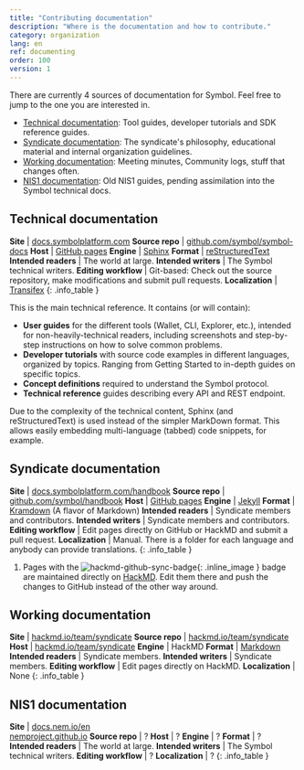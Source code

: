 ```yaml
---
title: "Contributing documentation"
description: "Where is the documentation and how to contribute."
category: organization
lang: en
ref: documenting
order: 100
version: 1
---
```


There are currently 4 sources of documentation for Symbol. Feel free to jump to the one you are interested in.

- [Technical documentation](#technical-documentation): Tool guides, developer tutorials and SDK reference guides.
- [Syndicate documentation](#syndicate-documentation): The syndicate's philosophy, educational material and internal organization guidelines.
- [Working documentation](#working-documentation): Meeting minutes, Community logs, stuff that changes often.
- [NIS1 documentation](#nis1-documentation): Old NIS1 guides, pending assimilation into the Symbol technical docs.

## Technical documentation

**Site** | [docs.symbolplatform.com](https://docs.symbolplatform.com)
**Source repo** | [github.com/symbol/symbol-docs](https://github.com/symbol/symbol-docs)
**Host** | [GitHub pages](https://github.com/symbol/symbol.github.io)
**Engine** | [Sphinx](https://www.sphinx-doc.org)
**Format** | [reStructuredText](https://docutils.sourceforge.io/rst.html)
**Intended readers** | The world at large.
**Intended writers** | The Symbol technical writers.
**Editing workflow** | Git-based: Check out the source repository, make modifications and submit pull requests.
**Localization** | [Transifex](https://www.transifex.com/nemtech/symboldocs/)
{: .info_table }

This is the main technical reference. It contains (or will contain):

- **User guides** for the different tools (Wallet, CLI, Explorer, etc.), intended for non-heavily-technical readers, including screenshots and step-by-step instructions on how to solve common problems.
- **Developer tutorials** with source code examples in different languages, organized by topics. Ranging from Getting Started to in-depth guides on specific topics.
- **Concept definitions** required to understand the Symbol protocol.
- **Technical reference** guides describing every API and REST endpoint.

Due to the complexity of the technical content, Sphinx (and reStructuredText) is used instead of the simpler MarkDown format. This allows easily embedding multi-language (tabbed) code snippets, for example.

## Syndicate documentation

**Site** | [docs.symbolplatform.com/handbook](https://docs.symbolplatform.com/handbook)
**Source repo** | [github.com/symbol/handbook](https://github.com/symbol/handbook/tree/gh-pages)
**Host** | [GitHub pages](https://github.com/symbol/handbook/tree/gh-pages)
**Engine** | [Jekyll](https://jekyllrb.com/)
**Format** | [Kramdown](https://kramdown.gettalong.org/) (A flavor of Markdown)
**Intended readers** | Syndicate members and contributors.
**Intended writers** | Syndicate members and contributors.
**Editing workflow** | Edit pages directly on GitHub or HackMD and submit a pull request.
**Localization** | Manual. There is a folder for each language and anybody can provide translations.
{: .info_table }

1. Pages with the ![hackmd-github-sync-badge](https://hackmd.io/afJzrT-RTAamp4uQTTLhHw/badge){: .inline_image } badge are maintained directly on [HackMD](https://hackmd.io/team/syndicate). Edit them there and push the changes to GitHub instead of the other way around.

## Working documentation

**Site** | [hackmd.io/team/syndicate](https://hackmd.io/team/syndicate)
**Source repo** | [hackmd.io/team/syndicate](https://hackmd.io/team/syndicate)
**Host** | [hackmd.io/team/syndicate](https://hackmd.io/team/syndicate)
**Engine** | HackMD
**Format** | [Markdown](https://www.markdownguide.org/)
**Intended readers** | Syndicate members.
**Intended writers** | Syndicate members.
**Editing workflow** | Edit pages directly on HackMD.
**Localization** | None
{: .info_table }

## NIS1 documentation

**Site** | [docs.nem.io/en](https://docs.nem.io/en) <br> [nemproject.github.io](https://nemproject.github.io/)
**Source repo** | ?
**Host** | ?
**Engine** | ?
**Format** | ?
**Intended readers** | The world at large.
**Intended writers** | The Symbol technical writers.
**Editing workflow** | ?
**Localization** | ?
{: .info_table }
